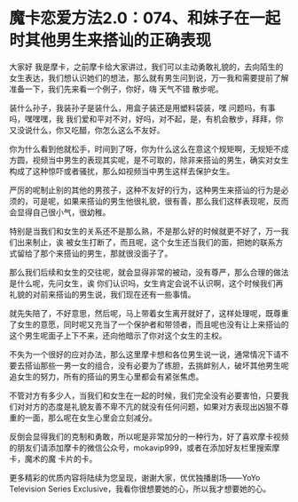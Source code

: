 # 魔卡恋爱方法2.0：074、和妹子在一起时其他男生来搭讪的正确表现

大家好 我是摩卡，之前摩卡给大家讲过，我们可以主动勇敢礼貌的，去向陌生的女生表达，我们想认识她们的想法，那么就有男生问到说，万一我和需要提前了解准备一下，我们先来看一个例子，你好，嗨 天气不错 散步呢。

装什么孙子，我装孙子是装什么，用盒子装还是用塑料袋装，嘿 问题吗，有事吗，嘿嘿嘿，我 我们爱和平对不对，好吗，对不起，是，有机会散步，拜拜，你又没说什么，你又吃醋，你怎么这么不友好。

你为什么看到他就松手，时间到了呀，你为什么这么在意这个规矩啊，无规矩不成方圆，视频当中男生的表现其实呢，是不可取的，除非来搭讪的男生，确实对女生构成了这种惊吓或者骚扰，那么如视频当中男生这样去保护女生。

严厉的呢制止别的其他的男孩子，这种不友好的行为，这种男生来搭讪的行为是必须的，可是呢，如果来搭讪的男生他很礼貌，很有善，那么我们这样表现呢，反而会显得自己很小气，很幼稚。

特别是当我们和女生的关系还不是那么熟，不是那么好的时候就更不好了，万一我们出来制止，诶 被女生打断了，而且呢，这个女生还当我们的面，把她的联系方式留给了那个来搭讪的男生，那就很没面子了。

那么我们后续和女生的交往呢，就会显得非常的被动，没有尊严，那么合理的做法是什么呢，先问女生，诶 你们认识吗，女生肯定会说不认识啊，这个时候我们再礼貌的对前来搭讪的男生说，我们现在还有一些事情。

就先失陪了，不好意思，然后呢，马上带着女生离开就好了，这样处理呢，既尊重了女生的意愿，同时呢又充当了一个保护者和带领者，而且呢也没有让上来搭讪的这个男生呢面子上下不来，还向他暗示了你对这个女生的主权。

不失为一个很好的应对办法，那么这里摩卡想和各位男生说一说，通常情况下请不要去搭讪那些一男一女的组合，没有必要为了练胆，去挑衅别人，破坏其他男生呢追女生的努力，所有的搭讪的男生心里都会有紧张焦虑。

不管对方有多少人，当我们和女生在一起的时候，我们完全没有必要害怕，只要我们对对方的态度是礼貌友善不卑不亢的就没有任何问题，如果对方表现出凶狠不尊重的一面，那么呢在女生心里会立刻减分。

反倒会显得我们的克制和勇敢，所以呢是非常加分的一种行为，好了喜欢摩卡视频的朋友们请添加摩卡的微信公众号，mokavip999，或者在添加好友栏里搜索摩卡，魔术的魔 卡片的卡。

更多精彩的优质内容将陆续为您呈现，谢谢大家，优优独播剧场——YoYo Television Series Exclusive，我看你很想要她的心，所以我才想要她的心。

